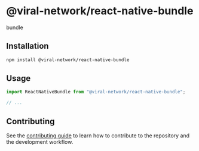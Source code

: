 # @viral-network/react-native-bundle

bundle

## Installation

```sh
npm install @viral-network/react-native-bundle
```

## Usage

```js
import ReactNativeBundle from "@viral-network/react-native-bundle";

// ...
```

## Contributing

See the [contributing guide](CONTRIBUTING.md) to learn how to contribute to the repository and the development workflow.
